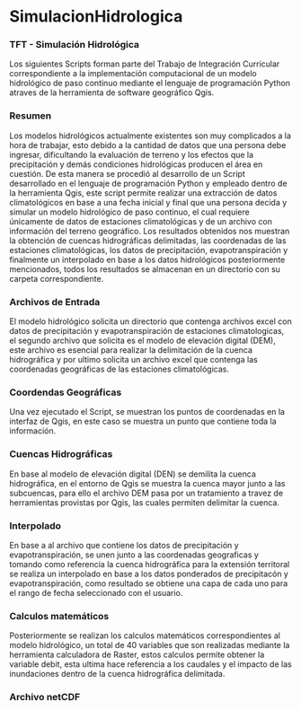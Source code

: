 # SimulacionHidrologica
### TFT - Simulación Hidrológica 
Los siguientes Scripts forman parte del Trabajo de Integración Curricular correspondiente a la implementación computacional de un modelo hidrológico de paso continuo mediante el lenguaje de programación Python atraves de la herramienta de software geográfico Qgis. 

### Resumen
Los modelos hidrológicos actualmente existentes son muy complicados a la hora de trabajar, esto debido a la cantidad de datos que una persona debe ingresar, dificultando la evaluación de terreno y los efectos que la precipitación y demás condiciones hidrológicas producen el área en cuestión. De esta manera se procedió al desarrollo de un Script desarrollado en el lenguaje de programación Python y empleado dentro de la herramienta Qgis, este script permite realizar una extracción de datos climatológicos en base a una fecha inicial y final que una persona decida y simular un modelo hidrológico de paso continuo, el cual requiere únicamente de datos de estaciones climatológicas y de un archivo con información del terreno geográfico. Los resultados obtenidos nos muestran la obtención de cuencas hidrográficas delimitadas, las coordenadas de las estaciones climatológicas, los datos de precipitación, evapotranspiración y finalmente un interpolado en base a los datos hidrológicos posteriormente mencionados, todos los resultados se almacenan en un directorio con su carpeta correspondiente.
### Archivos de Entrada 
El modelo hidrológico solicita un directorio que contenga archivos excel con datos de precipitación y evapotranspiración de estaciones climatologicas, el segundo archivo que solicita es el modelo de elevación digital (DEM), este archivo es esencial para realizar la delimitación de la cuenca hidrográfica y por ultimo solicita un archivo excel que contenga las coordenadas geográficas de las estaciones climatológicas.
### Coordendas Geográficas
Una vez ejecutado el Script, se muestran los puntos de coordenadas en la interfaz de Qgis, en este caso se muestra un punto que contiene toda la información.
### Cuencas Hidrográficas 
En base al modelo de elevación digital (DEN) se demilita la cuenca hidrográfica, en el entorno de Qgis se muestra la cuenca mayor junto a las subcuencas, para ello el archivo DEM pasa por un tratamiento a travez de herramientas provistas por Qgis, las cuales permiten delimitar la cuenca.
### Interpolado
En base a al archivo que contiene los datos de precipitación y evapotranspiración, se unen junto a las coordenadas geograficas y tomando como referencia la cuenca hidrográfica para la extensión territoral se realiza un interpolado en base a los datos ponderados de precipitacón y evapotranspiración, como resultado se obtiene una capa de cada uno para el rango de fecha seleccionado con el usuario.
### Calculos matemáticos
Posteriormente se realizan los calculos matemáticos correspondientes al modelo hidrológico, un total de 40 variables que son realizadas mediante la herramienta calculadora de Raster, estos calculos permite obtener la variable debit, esta ultima hace referencia a los caudales y el impacto de las inundaciones dentro de la cuenca hidrográfica delimitada.
### Archivo netCDF

